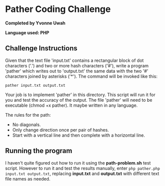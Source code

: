 # Pather Coding Challenge
**Completed by Yvonne Uwah**

**Language used: PHP**

## Challenge Instructions

Given that the text file 'input.txt' contains a rectangular block of dot
characters ('.') and two or more hash characters ('#'), write a program 'pather'
which writes out to 'output.txt' the same data with the two '#' characters
joined by asterisks ('*'). The command will be invoked like this:

`pather input.txt output.txt`

Your job is to implement 'pather' in this directory. This script will run it
for you and test the accuracy of the output. The file 'pather' will need to
be executable (chmod +x pather). It maybe written in any language.

The rules for the path:

* No diagonals.
* Only change direction once per pair of hashes. 
* Start with a vertical line and then complete with a horizontal line.

## Running the program
I haven't quite figured out how to run it using the **path-problem.sh** test script. However to run it and test the results manually, enter `php pather.php input.txt output.txt`, replacing **input.txt** and **output.txt** with different text file names as needed.

